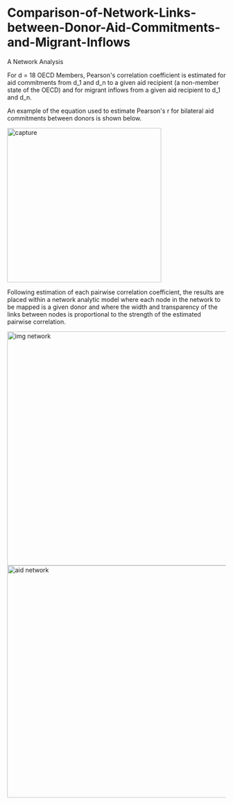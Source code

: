 # Comparison-of-Network-Links-between-Donor-Aid-Commitments-and-Migrant-Inflows
A Network Analysis

For d = 18 OECD Members, Pearson's correlation coefficient is estimated for aid commitments from d_1 and d_n to a given aid recipient (a non-member state of the OECD) and for migrant inflows from a given aid recipient to d_1 and d_n. 

An example of the equation used to estimate Pearson's r for bilateral aid commitments between donors is shown below.

<img width="355" alt="capture" src="https://user-images.githubusercontent.com/23504082/27806715-bf712938-6001-11e7-9c9a-414f90bbd535.PNG">

Following estimation of each pairwise correlation coefficient, the results are placed within a network analytic model where each node in the network to be mapped is a given donor and where the width and transparency of the links between nodes is proportional to the strength of the estimated pairwise correlation.

<img width="538" alt="img network" src="https://user-images.githubusercontent.com/23504082/27806910-06906292-6003-11e7-8edb-b11beb4e8af5.PNG">
<img width="534" alt="aid network" src="https://user-images.githubusercontent.com/23504082/27806924-1d8baa10-6003-11e7-8b88-fa36542240c5.PNG">
